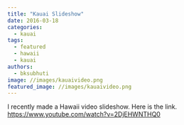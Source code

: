 ```yaml
---
title: "Kauai Slideshow"
date: 2016-03-18
categories: 
  - kauai
tags: 
  - featured
  - hawaii
  - kauai
authors: 
  - bksubhuti
image: //images/kauaivideo.png
featured_image: //images/kauaivideo.png
---
```


I recently made a Hawaii video slideshow. Here is the link. https://www.youtube.com/watch?v=2DjEHWNTHQ0